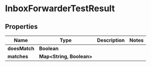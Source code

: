 

# InboxForwarderTestResult

## Properties

Name | Type | Description | Notes
------------ | ------------- | ------------- | -------------
**doesMatch** | **Boolean** |  | 
**matches** | **Map&lt;String, Boolean&gt;** |  | 



